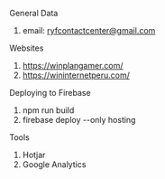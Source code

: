 General Data

1. email: ryfcontactcenter@gmail.com

Websites

1. https://winplangamer.com/
2. https://wininternetperu.com/

Deploying to Firebase

1. npm run build
2. firebase deploy --only hosting

Tools

1. Hotjar
2. Google Analytics
